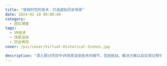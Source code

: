 ```yaml
---
title: "穿梭时空的技术：打造虚拟历史场景"
date: 2024-02-18 00:00:00
category:
  - 团队博客
tags:
  - VR技术
  - 场景渲染
  - 历史再现
cover: /pic/cover/Virtual-Historical-Scenes.jpg

description: "深入探讨项目中VR场景渲染技术的细节，包括挑战、解决方案以及实现过程中的创新点。"
---
```


